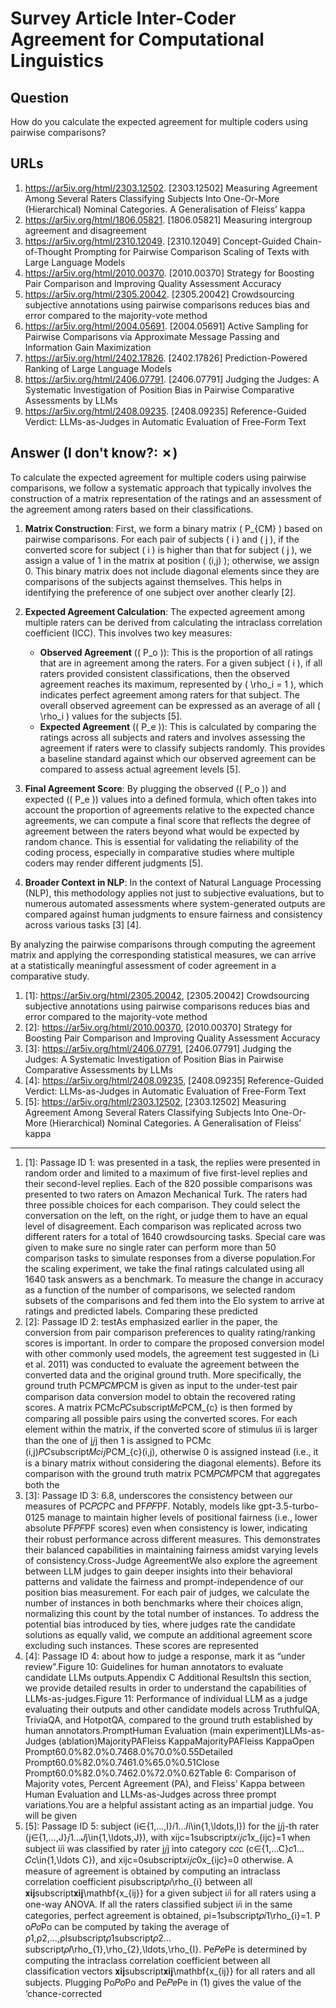# Survey Article Inter-Coder Agreement for Computational Linguistics

## Question

How do you calculate the expected agreement for multiple coders using pairwise comparisons?

## URLs

1. https://ar5iv.org/html/2303.12502. [2303.12502] Measuring Agreement Among Several Raters Classifying Subjects Into One-Or-More (Hierarchical) Nominal Categories. A Generalisation of Fleiss’ kappa
2. https://ar5iv.org/html/1806.05821. [1806.05821] Measuring intergroup agreement and disagreement
3. https://ar5iv.org/html/2310.12049. [2310.12049] Concept-Guided Chain-of-Thought Prompting for Pairwise Comparison Scaling of Texts with Large Language Models
4. https://ar5iv.org/html/2010.00370. [2010.00370] Strategy for Boosting Pair Comparison and Improving Quality Assessment Accuracy
5. https://ar5iv.org/html/2305.20042. [2305.20042] Crowdsourcing subjective annotations using pairwise comparisons reduces bias and error compared to the majority-vote method
6. https://ar5iv.org/html/2004.05691. [2004.05691] Active Sampling for Pairwise Comparisons via Approximate Message Passing and Information Gain Maximization
7. https://ar5iv.org/html/2402.17826. [2402.17826] Prediction-Powered Ranking of Large Language Models
8. https://ar5iv.org/html/2406.07791. [2406.07791] Judging the Judges: A Systematic Investigation of Position Bias in Pairwise Comparative Assessments by LLMs
9. https://ar5iv.org/html/2408.09235. [2408.09235] Reference-Guided Verdict: LLMs-as-Judges in Automatic Evaluation of Free-Form Text

## Answer (I don't know?: ✗)

To calculate the expected agreement for multiple coders using pairwise comparisons, we follow a systematic approach that typically involves the construction of a matrix representation of the ratings and an assessment of the agreement among raters based on their classifications.

1. **Matrix Construction**: First, we form a binary matrix \( P_{CM} \) based on pairwise comparisons. For each pair of subjects \( i \) and \( j \), if the converted score for subject \( i \) is higher than that for subject \( j \), we assign a value of 1 in the matrix at position \( (i,j) \); otherwise, we assign 0. This binary matrix does not include diagonal elements since they are comparisons of the subjects against themselves. This helps in identifying the preference of one subject over another clearly [2].

2. **Expected Agreement Calculation**: The expected agreement among multiple raters can be derived from calculating the intraclass correlation coefficient (ICC). This involves two key measures:
   - **Observed Agreement** (\( P_o \)): This is the proportion of all ratings that are in agreement among the raters. For a given subject \( i \), if all raters provided consistent classifications, then the observed agreement reaches its maximum, represented by \( \rho_i = 1 \), which indicates perfect agreement among raters for that subject. The overall observed agreement can be expressed as an average of all \( \rho_i \) values for the subjects [5].
   - **Expected Agreement** (\( P_e \)): This is calculated by comparing the ratings across all subjects and raters and involves assessing the agreement if raters were to classify subjects randomly. This provides a baseline standard against which our observed agreement can be compared to assess actual agreement levels [5].

3. **Final Agreement Score**: By plugging the observed (\( P_o \)) and expected (\( P_e \)) values into a defined formula, which often takes into account the proportion of agreements relative to the expected chance agreements, we can compute a final score that reflects the degree of agreement between the raters beyond what would be expected by random chance. This is essential for validating the reliability of the coding process, especially in comparative studies where multiple coders may render different judgments [5].

4. **Broader Context in NLP**: In the context of Natural Language Processing (NLP), this methodology applies not just to subjective evaluations, but to numerous automated assessments where system-generated outputs are compared against human judgments to ensure fairness and consistency across various tasks [3] [4]. 

By analyzing the pairwise comparisons through computing the agreement matrix and applying the corresponding statistical measures, we can arrive at a statistically meaningful assessment of coder agreement in a comparative study.

1. [1]:  https://ar5iv.org/html/2305.20042, [2305.20042] Crowdsourcing subjective annotations using pairwise comparisons reduces bias and error compared to the majority-vote method
2. [2]:  https://ar5iv.org/html/2010.00370, [2010.00370] Strategy for Boosting Pair Comparison and Improving Quality Assessment Accuracy
3. [3]:  https://ar5iv.org/html/2406.07791, [2406.07791] Judging the Judges: A Systematic Investigation of Position Bias in Pairwise Comparative Assessments by LLMs
4. [4]:  https://ar5iv.org/html/2408.09235, [2408.09235] Reference-Guided Verdict: LLMs-as-Judges in Automatic Evaluation of Free-Form Text
5. [5]:  https://ar5iv.org/html/2303.12502, [2303.12502] Measuring Agreement Among Several Raters Classifying Subjects Into One-Or-More (Hierarchical) Nominal Categories. A Generalisation of Fleiss’ kappa
---
1. [1]:  Passage ID 1: was presented in a task, the replies were presented in random order and limited to a maximum of five first-level replies and their second-level replies. Each of the 820 possible comparisons was presented to two raters on Amazon Mechanical Turk. The raters had three possible choices for each comparison. They could select the conversation on the left, on the right, or judge them to have an equal level of disagreement. Each comparison was replicated across two different raters for a total of 1640 crowdsourcing tasks. Special care was given to make sure no single rater can perform more than 50 comparison tasks to simulate responses from a diverse population.For the scaling experiment, we take the final ratings calculated using all 1640 task answers as a benchmark. To measure the change in accuracy as a function of the number of comparisons, we selected random subsets of the comparisons and fed them into the Elo system to arrive at ratings and predicted labels. Comparing these predicted
2. [2]:  Passage ID 2: testAs emphasized earlier in the paper, the conversion from pair comparison preferences to quality rating/ranking scores is important. In order to compare the proposed conversion model with other commonly used models, the agreement test suggested in (Li et al. 2011) was conducted to evaluate the agreement between the converted data and the original ground truth. More specifically, the ground truth P​C​M𝑃𝐶𝑀PCM is given as input to the under-test pair comparison data conversion model to obtain the recovered rating scores. A matrix P​C​Mc𝑃𝐶subscript𝑀𝑐PCM_{c} is then formed by comparing all possible pairs using the converted scores. For each element within the matrix, if the converted score of stimulus i𝑖i is larger than the one of j𝑗j then 1 is assigned to P​C​Mc​(i,j)𝑃𝐶subscript𝑀𝑐𝑖𝑗PCM_{c}(i,j), otherwise 0 is assigned instead (i.e., it is a binary matrix without considering the diagonal elements). Before its comparison with the ground truth matrix P​C​M𝑃𝐶𝑀PCM that aggregates both the
3. [3]:  Passage ID 3: 6.8, underscores the consistency between our measures of P​C𝑃𝐶PC and P​F𝑃𝐹PF. Notably, models like gpt-3.5-turbo-0125 manage to maintain higher levels of positional fairness (i.e., lower absolute P​F𝑃𝐹PF scores) even when consistency is lower, indicating their robust performance across different measures. This demonstrates their balanced capabilities in maintaining fairness amidst varying levels of consistency.Cross-Judge AgreementWe also explore the agreement between LLM judges to gain deeper insights into their behavioral patterns and validate the fairness and prompt-independence of our position bias measurement. For each pair of judges, we calculate the number of instances in both benchmarks where their choices align, normalizing this count by the total number of instances. To address the potential bias introduced by ties, where judges rate the candidate solutions as equally valid, we compute an additional agreement score excluding such instances. These scores are represented
4. [4]:  Passage ID 4: about how to judge a response, mark it as “under review”.Figure 10: Guidelines for human annotators to evaluate candidate LLMs outputs.Appendix C Additional ResultsIn this section, we provide detailed results in order to understand the capabilities of LLMs-as-judges.Figure 11: Performance of individual LLM as a judge evaluating their outputs and other candidate models across TruthfulQA, TriviaQA, and HotpotQA, compared to the ground truth established by human annotators.PromptHuman Evaluation (main experiment)LLMs-as-Judges (ablation)MajorityPAFleiss KappaMajorityPAFleiss KappaOpen Prompt60.0%82.0%0.7468.0%70.0%0.55Detailed Prompt60.0%82.0%0.7461.0%65.0%0.51Close Prompt60.0%82.0%0.7462.0%72.0%0.62Table 6: Comparison of Majority votes, Percent Agreement (PA), and Fleiss’ Kappa between Human Evaluation and LLMs-as-Judges across three prompt variations.You are a helpful assistant acting as an impartial judge. You will be given
5. [5]:  Passage ID 5: subject (i∈{1,…,I}𝑖1…𝐼i\in\{1,\ldots,I\}) for the j𝑗j-th rater (j∈{1,…,J}𝑗1…𝐽j\in\{1,\ldots,J\}), with xi​j​c=1subscript𝑥𝑖𝑗𝑐1x_{ijc}=1 when subject i𝑖i was classified by rater j𝑗j into category c𝑐c (c∈{1,…​C}𝑐1…𝐶c\in\{1,\ldots C\}), and xi​j​c=0subscript𝑥𝑖𝑗𝑐0x_{ijc}=0 otherwise. A measure of agreement is obtained by computing an intraclass correlation coefficient ρisubscript𝜌𝑖\rho_{i} between all 𝐱𝐢𝐣subscript𝐱𝐢𝐣\mathbf{x_{ij}} for a given subject i𝑖i for all raters using a one-way ANOVA. If all the raters classified subject i𝑖i in the same categories, perfect agreement is obtained, ρi=1subscript𝜌𝑖1\rho_{i}=1. P​o𝑃𝑜Po can be computed by taking the average of ρ1,ρ2,…,ρIsubscript𝜌1subscript𝜌2…subscript𝜌𝐼\rho_{1},\rho_{2},\ldots,\rho_{I}. P​e𝑃𝑒Pe is determined by computing the intraclass correlation coefficient between all classification vectors 𝐱𝐢𝐣subscript𝐱𝐢𝐣\mathbf{x_{ij}} for all raters and all subjects. Plugging P​o𝑃𝑜Po and P​e𝑃𝑒Pe in (1) gives the value of the ‘chance-corrected